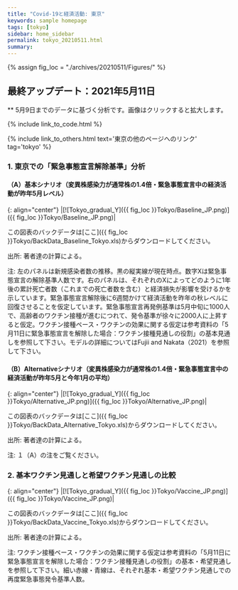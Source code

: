 ```yaml
---
title: "Covid-19と経済活動: 東京"
keywords: sample homepage
tags: [tokyo]
sidebar: home_sidebar
permalink: tokyo_20210511.html
summary:
---
```


{% assign fig_loc = "./archives/20210511/Figures/" %}

## 最終アップデート：2021年5月11日
** 5月9日までのデータに基づく分析です。画像はクリックすると拡大します。

{% include link_to_code.html %}

{% include link_to_others.html text='東京の他のページへのリンク' tag='tokyo' %}




<!-- #### (i) 基本シナリオ

{: align="center"}
|[![Tokyo_gradual_Y]({{ fig_loc }}Tokyo/GradualRecovery1_jp.png)]({{ fig_loc }}Tokyo/GradualRecovery1_jp.png)|

この図表のバックデータは[ここ]({{ fig_loc }}Tokyo/BackData_GradualRecoveryTokyo_1.xls)からダウンロードしてください。

出所: 著者達の計算による。<br>
{% include footnote_20210330_1.html %} -->

<!-- - この図をどのように理解すべきなのかは、このページ[[ここをクリック]](./tokyo_20210209.html#1-東京での緊急事態宣言解除後の経済促進ペース分析){:target="_blank" rel="noopener"}の解説を参考にして下さい。 -->

<!-- #### (ii) 気の引き締まりシナリオ

{: align="center"}
|[![Tokyo_gradual_Y]({{ fig_loc }}Tokyo/GradualRecovery3_jp.png)]({{ fig_loc }}Tokyo/GradualRecovery3_jp.png)|

この図表のバックデータは[ここ]({{ fig_loc }}Tokyo/BackData_GradualRecoveryTokyo_3.xls)からダウンロードしてください。

出所: 著者達の計算による。<br>
{% include footnote_20210413_tokyo2.html %} -->

<!-- #### (iii) 変異株シナリオ (A)

{: align="center"}
|[![Tokyo_gradual_Y]({{ fig_loc }}Tokyo/GradualRecovery41_jp.png)]({{ fig_loc }}Tokyo/GradualRecovery41_jp.png)|

この図表のバックデータは[ここ]({{ fig_loc }}Tokyo/BackData_GradualRecoveryTokyo_41.xls)からダウンロードしてください。

出所: 著者達の計算による。<br>
{% include footnote_20210330_34.html %}
このシナリオでの今週の変異株割合初期値は0.43%です。 -->

<!-- #### (i) 変異株シナリオ -->
### 1. 東京での「緊急事態宣言解除基準」分析

#### （A）基本シナリオ（変異株感染力が通常株の1.4倍・緊急事態宣言中の経済活動が昨年5月レベル）

{: align="center"}
|[![Tokyo_gradual_Y]({{ fig_loc }}Tokyo/Baseline_JP.png)]({{ fig_loc }}Tokyo/Baseline_JP.png)|

この図表のバックデータは[ここ]({{ fig_loc }}Tokyo/BackData_Baseline_Tokyo.xls)からダウンロードしてください。

出所: 著者達の計算による。<br>

注: 左のパネルは新規感染者数の推移。黒の縦実線が現在時点。数字Xは緊急事態宣言の解除基準人数です。右のパネルは、それぞれのXによってどのように1年後の累計死亡者数（これまでの死亡者数を含む）と経済損失が影響を受けるかを示しています。緊急事態宣言解除後に6週間かけて経済活動を昨年の秋レベルに回復させることを仮定しています。緊急事態宣言再発例基準は5月中旬に1000人で、高齢者のワクチン接種が進むにつれて、発令基準が徐々に2000人に上昇すると仮定。ワクチン接種ペース・ワクチンの効果に関する仮定は参考資料の「5月11日に緊急事態宣言を解除した場合：ワクチン接種見通しの役割」の基本見通しを参照して下さい。モデルの詳細についてはFujii and Nakata（2021）を参照して下さい。

#### （B）Alternativeシナリオ（変異株感染力が通常株の1.4倍・緊急事態宣言中の経済活動が昨年5月と今年1月の平均）

{: align="center"}
|[![Tokyo_gradual_Y]({{ fig_loc }}Tokyo/Alternative_JP.png)]({{ fig_loc }}Tokyo/Alternative_JP.png)|

この図表のバックデータは[ここ]({{ fig_loc }}Tokyo/BackData_Alternative_Tokyo.xls)からダウンロードしてください。

出所: 著者達の計算による。<br>

注: １（A）の注をご覧ください。

### 2. 基本ワクチン見通しと希望ワクチン見通しの比較

{: align="center"}
|[![Tokyo_gradual_Y]({{ fig_loc }}Tokyo/Vaccine_JP.png)]({{ fig_loc }}Tokyo/Vaccine_JP.png)|

この図表のバックデータは[ここ]({{ fig_loc }}Tokyo/BackData_Vaccine_Tokyo.xls)からダウンロードしてください。

出所: 著者達の計算による。<br>

注: ワクチン接種ペース・ワクチンの効果に関する仮定は参考資料の「5月11日に緊急事態宣言を解除した場合：ワクチン接種見通しの役割」の基本・希望見通しを参照して下さい。細い赤線・青線は、それぞれ基本・希望ワクチン見通しでの再度緊急事態発令基準人数。
